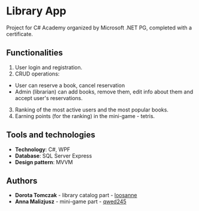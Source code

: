# Library App

Project for C# Academy organized by Microsoft .NET PG, completed with a certificate.

## Functionalities

1. User login and registration.
2. CRUD operations:
  - User can reserve a book, cancel reservation
  - Admin (librarian) can add books, remove them, edit info about them and accept user's reservations.
3. Ranking of the most active users and the most popular books.
4. Earning points (for the ranking) in the mini-game - tetris.

## Tools and technologies

* **Technology**: C#, WPF
* **Database**: SQL Server Express
* **Design pattern**: MVVM

## Authors

* **Dorota Tomczak** - library catalog part - [loosanne](https://github.com/loosanne)
* **Anna Malizjusz** - mini-game part - [qwed245](https://github.com/qwed245)
